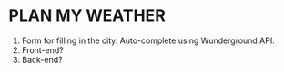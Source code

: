 PLAN MY WEATHER
===============

1. Form for filling in the  city. Auto-complete using  Wunderground API. 
2. Front-end?
3. Back-end?